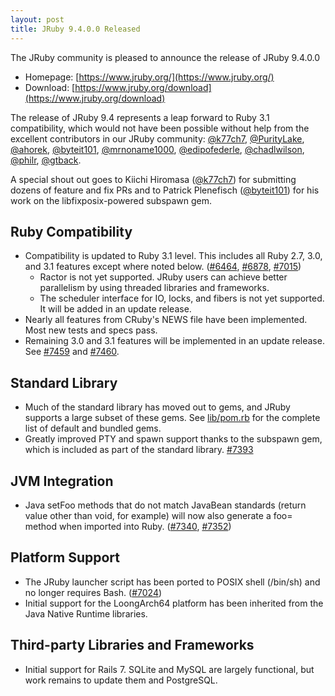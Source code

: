 ```yaml
---
layout: post
title: JRuby 9.4.0.0 Released
---
```


The JRuby community is pleased to announce the release of JRuby 9.4.0.0

* Homepage: [https://www.jruby.org/](https://www.jruby.org/)
* Download: [https://www.jruby.org/download](https://www.jruby.org/download)

The release of JRuby 9.4 represents a leap forward to Ruby 3.1 compatibility, which would not have been possible without help from the excellent contributors in our JRuby community: [@k77ch7], [@PurityLake], [@ahorek], [@byteit101], [@mrnoname1000], [@edipofederle], [@chadlwilson], [@philr], [@gtback].

A special shout out goes to Kiichi Hiromasa ([@k77ch7]) for submitting dozens of feature and fix PRs and to Patrick Plenefisch ([@byteit101]) for his work on the libfixposix-powered subspawn gem.

Ruby Compatibility
------------------

* Compatibility is updated to Ruby 3.1 level. This includes all Ruby 2.7, 3.0, and 3.1 features except where noted below. ([#6464], [#6878], [#7015])
  * Ractor is not yet supported. JRuby users can achieve better parallelism by using threaded libraries and frameworks.
  * The scheduler interface for IO, locks, and fibers is not yet supported. It will be added in an update release.
* Nearly all features from CRuby's NEWS file have been implemented. Most new tests and specs pass.
* Remaining 3.0 and 3.1 features will be implemented in an update release. See [#7459] and [#7460].

Standard Library
----------------

* Much of the standard library has moved out to gems, and JRuby supports a large subset of these gems. See [lib/pom.rb] for the complete list of default and bundled gems.
* Greatly improved PTY and spawn support thanks to the subspawn gem, which is included as part of the standard library. [#7393]

JVM Integration
---------------

* Java setFoo methods that do not match JavaBean standards (return value other than void, for example) will now also generate a foo= method when imported into Ruby. ([#7340], [#7352])

Platform Support
----------------

* The JRuby launcher script has been ported to POSIX shell (/bin/sh) and no longer requires Bash. ([#7024])
* Initial support for the LoongArch64 platform has been inherited from the Java Native Runtime libraries.

Third-party Libraries and Frameworks
------------------------------------

* Initial support for Rails 7. SQLite and MySQL are largely functional, but work remains to update them and PostgreSQL.

[lib/pom.rb]: https://github.com/jruby/jruby/blob/9.4.0.0/lib/pom.rb
[@chadlwilson]: https://github.com/chadlwilson
[@edipofederle]: https://github.com/edipofederle
[@ahorek]: https://github.com/ahorek
[@k77ch7]: https://github.com/k77ch7
[@philr]: https://github.com/philr
[@mrnoname1000]: https://github.com/mrnoname1000
[@PurityLake]: https://github.com/PurityLake
[@byteit101]: https://github.com/byteit101
[@gtback]: https://github.com/gtback
[#1372]:https://github.com/jruby/jruby/issues/1372
[#2383]:https://github.com/jruby/jruby/issues/2383
[#3721]:https://github.com/jruby/jruby/issues/3721
[#3810]:https://github.com/jruby/jruby/issues/3810
[#4845]:https://github.com/jruby/jruby/issues/4845
[#5802]:https://github.com/jruby/jruby/issues/5802
[#5803]:https://github.com/jruby/jruby/pull/5803
[#6417]:https://github.com/jruby/jruby/issues/6417
[#6418]:https://github.com/jruby/jruby/pull/6418
[#6420]:https://github.com/jruby/jruby/pull/6420
[#6439]:https://github.com/jruby/jruby/pull/6439
[#6464]:https://github.com/jruby/jruby/issues/6464
[#6552]:https://github.com/jruby/jruby/issues/6552
[#6677]:https://github.com/jruby/jruby/pull/6677
[#6867]:https://github.com/jruby/jruby/issues/6867
[#6878]:https://github.com/jruby/jruby/issues/6878
[#6885]:https://github.com/jruby/jruby/issues/6885
[#6891]:https://github.com/jruby/jruby/pull/6891
[#6894]:https://github.com/jruby/jruby/pull/6894
[#6901]:https://github.com/jruby/jruby/pull/6901
[#6902]:https://github.com/jruby/jruby/pull/6902
[#6912]:https://github.com/jruby/jruby/pull/6912
[#6915]:https://github.com/jruby/jruby/pull/6915
[#6916]:https://github.com/jruby/jruby/pull/6916
[#6917]:https://github.com/jruby/jruby/pull/6917
[#6918]:https://github.com/jruby/jruby/pull/6918
[#6919]:https://github.com/jruby/jruby/pull/6919
[#6920]:https://github.com/jruby/jruby/pull/6920
[#6927]:https://github.com/jruby/jruby/pull/6927
[#6930]:https://github.com/jruby/jruby/pull/6930
[#6931]:https://github.com/jruby/jruby/pull/6931
[#6932]:https://github.com/jruby/jruby/pull/6932
[#6933]:https://github.com/jruby/jruby/pull/6933
[#6938]:https://github.com/jruby/jruby/issues/6938
[#6939]:https://github.com/jruby/jruby/pull/6939
[#6940]:https://github.com/jruby/jruby/pull/6940
[#6970]:https://github.com/jruby/jruby/pull/6970
[#6980]:https://github.com/jruby/jruby/issues/6980
[#6982]:https://github.com/jruby/jruby/pull/6982
[#6998]:https://github.com/jruby/jruby/pull/6998
[#6999]:https://github.com/jruby/jruby/pull/6999
[#7000]:https://github.com/jruby/jruby/pull/7000
[#7001]:https://github.com/jruby/jruby/pull/7001
[#7002]:https://github.com/jruby/jruby/pull/7002
[#7015]:https://github.com/jruby/jruby/issues/7015
[#7022]:https://github.com/jruby/jruby/pull/7022
[#7023]:https://github.com/jruby/jruby/pull/7023
[#7024]:https://github.com/jruby/jruby/pull/7024
[#7027]:https://github.com/jruby/jruby/pull/7027
[#7028]:https://github.com/jruby/jruby/pull/7028
[#7034]:https://github.com/jruby/jruby/pull/7034
[#7036]:https://github.com/jruby/jruby/pull/7036
[#7037]:https://github.com/jruby/jruby/pull/7037
[#7040]:https://github.com/jruby/jruby/pull/7040
[#7043]:https://github.com/jruby/jruby/pull/7043
[#7044]:https://github.com/jruby/jruby/pull/7044
[#7049]:https://github.com/jruby/jruby/pull/7049
[#7050]:https://github.com/jruby/jruby/pull/7050
[#7051]:https://github.com/jruby/jruby/pull/7051
[#7052]:https://github.com/jruby/jruby/pull/7052
[#7053]:https://github.com/jruby/jruby/pull/7053
[#7054]:https://github.com/jruby/jruby/pull/7054
[#7057]:https://github.com/jruby/jruby/pull/7057
[#7058]:https://github.com/jruby/jruby/issues/7058
[#7062]:https://github.com/jruby/jruby/pull/7062
[#7063]:https://github.com/jruby/jruby/pull/7063
[#7065]:https://github.com/jruby/jruby/pull/7065
[#7067]:https://github.com/jruby/jruby/pull/7067
[#7072]:https://github.com/jruby/jruby/pull/7072
[#7073]:https://github.com/jruby/jruby/pull/7073
[#7076]:https://github.com/jruby/jruby/pull/7076
[#7079]:https://github.com/jruby/jruby/pull/7079
[#7081]:https://github.com/jruby/jruby/pull/7081
[#7082]:https://github.com/jruby/jruby/pull/7082
[#7084]:https://github.com/jruby/jruby/pull/7084
[#7085]:https://github.com/jruby/jruby/issues/7085
[#7088]:https://github.com/jruby/jruby/pull/7088
[#7092]:https://github.com/jruby/jruby/pull/7092
[#7093]:https://github.com/jruby/jruby/pull/7093
[#7094]:https://github.com/jruby/jruby/issues/7094
[#7095]:https://github.com/jruby/jruby/pull/7095
[#7097]:https://github.com/jruby/jruby/pull/7097
[#7105]:https://github.com/jruby/jruby/pull/7105
[#7106]:https://github.com/jruby/jruby/issues/7106
[#7107]:https://github.com/jruby/jruby/pull/7107
[#7109]:https://github.com/jruby/jruby/pull/7109
[#7110]:https://github.com/jruby/jruby/pull/7110
[#7116]:https://github.com/jruby/jruby/pull/7116
[#7118]:https://github.com/jruby/jruby/pull/7118
[#7119]:https://github.com/jruby/jruby/pull/7119
[#7123]:https://github.com/jruby/jruby/pull/7123
[#7124]:https://github.com/jruby/jruby/pull/7124
[#7127]:https://github.com/jruby/jruby/pull/7127
[#7128]:https://github.com/jruby/jruby/pull/7128
[#7129]:https://github.com/jruby/jruby/pull/7129
[#7130]:https://github.com/jruby/jruby/pull/7130
[#7135]:https://github.com/jruby/jruby/pull/7135
[#7144]:https://github.com/jruby/jruby/pull/7144
[#7157]:https://github.com/jruby/jruby/pull/7157
[#7158]:https://github.com/jruby/jruby/pull/7158
[#7173]:https://github.com/jruby/jruby/pull/7173
[#7174]:https://github.com/jruby/jruby/issues/7174
[#7175]:https://github.com/jruby/jruby/issues/7175
[#7178]:https://github.com/jruby/jruby/pull/7178
[#7179]:https://github.com/jruby/jruby/pull/7179
[#7180]:https://github.com/jruby/jruby/pull/7180
[#7188]:https://github.com/jruby/jruby/pull/7188
[#7189]:https://github.com/jruby/jruby/pull/7189
[#7190]:https://github.com/jruby/jruby/pull/7190
[#7191]:https://github.com/jruby/jruby/pull/7191
[#7192]:https://github.com/jruby/jruby/pull/7192
[#7193]:https://github.com/jruby/jruby/pull/7193
[#7195]:https://github.com/jruby/jruby/pull/7195
[#7196]:https://github.com/jruby/jruby/pull/7196
[#7197]:https://github.com/jruby/jruby/pull/7197
[#7198]:https://github.com/jruby/jruby/pull/7198
[#7199]:https://github.com/jruby/jruby/issues/7199
[#7200]:https://github.com/jruby/jruby/pull/7200
[#7201]:https://github.com/jruby/jruby/pull/7201
[#7202]:https://github.com/jruby/jruby/pull/7202
[#7204]:https://github.com/jruby/jruby/pull/7204
[#7206]:https://github.com/jruby/jruby/pull/7206
[#7208]:https://github.com/jruby/jruby/pull/7208
[#7209]:https://github.com/jruby/jruby/pull/7209
[#7210]:https://github.com/jruby/jruby/pull/7210
[#7212]:https://github.com/jruby/jruby/pull/7212
[#7213]:https://github.com/jruby/jruby/pull/7213
[#7214]:https://github.com/jruby/jruby/pull/7214
[#7215]:https://github.com/jruby/jruby/pull/7215
[#7222]:https://github.com/jruby/jruby/pull/7222
[#7223]:https://github.com/jruby/jruby/pull/7223
[#7224]:https://github.com/jruby/jruby/pull/7224
[#7226]:https://github.com/jruby/jruby/pull/7226
[#7227]:https://github.com/jruby/jruby/pull/7227
[#7230]:https://github.com/jruby/jruby/pull/7230
[#7231]:https://github.com/jruby/jruby/pull/7231
[#7235]:https://github.com/jruby/jruby/pull/7235
[#7247]:https://github.com/jruby/jruby/issues/7247
[#7273]:https://github.com/jruby/jruby/pull/7273
[#7276]:https://github.com/jruby/jruby/pull/7276
[#7277]:https://github.com/jruby/jruby/pull/7277
[#7278]:https://github.com/jruby/jruby/pull/7278
[#7283]:https://github.com/jruby/jruby/pull/7283
[#7284]:https://github.com/jruby/jruby/pull/7284
[#7285]:https://github.com/jruby/jruby/pull/7285
[#7293]:https://github.com/jruby/jruby/pull/7293
[#7297]:https://github.com/jruby/jruby/pull/7297
[#7300]:https://github.com/jruby/jruby/pull/7300
[#7301]:https://github.com/jruby/jruby/pull/7301
[#7305]:https://github.com/jruby/jruby/pull/7305
[#7308]:https://github.com/jruby/jruby/issues/7308
[#7309]:https://github.com/jruby/jruby/pull/7309
[#7310]:https://github.com/jruby/jruby/pull/7310
[#7311]:https://github.com/jruby/jruby/pull/7311
[#7312]:https://github.com/jruby/jruby/pull/7312
[#7313]:https://github.com/jruby/jruby/pull/7313
[#7320]:https://github.com/jruby/jruby/pull/7320
[#7322]:https://github.com/jruby/jruby/pull/7322
[#7323]:https://github.com/jruby/jruby/issues/7323
[#7329]:https://github.com/jruby/jruby/pull/7329
[#7330]:https://github.com/jruby/jruby/pull/7330
[#7339]:https://github.com/jruby/jruby/pull/7339
[#7340]:https://github.com/jruby/jruby/issues/7340
[#7347]:https://github.com/jruby/jruby/pull/7347
[#7352]:https://github.com/jruby/jruby/pull/7352
[#7355]:https://github.com/jruby/jruby/pull/7355
[#7357]:https://github.com/jruby/jruby/pull/7357
[#7363]:https://github.com/jruby/jruby/pull/7363
[#7366]:https://github.com/jruby/jruby/pull/7366
[#7368]:https://github.com/jruby/jruby/pull/7368
[#7369]:https://github.com/jruby/jruby/pull/7369
[#7370]:https://github.com/jruby/jruby/issues/7370
[#7371]:https://github.com/jruby/jruby/pull/7371
[#7373]:https://github.com/jruby/jruby/pull/7373
[#7374]:https://github.com/jruby/jruby/pull/7374
[#7375]:https://github.com/jruby/jruby/pull/7375
[#7376]:https://github.com/jruby/jruby/pull/7376
[#7377]:https://github.com/jruby/jruby/pull/7377
[#7378]:https://github.com/jruby/jruby/pull/7378
[#7379]:https://github.com/jruby/jruby/pull/7379
[#7381]:https://github.com/jruby/jruby/pull/7381
[#7382]:https://github.com/jruby/jruby/issues/7382
[#7387]:https://github.com/jruby/jruby/pull/7387
[#7389]:https://github.com/jruby/jruby/pull/7389
[#7390]:https://github.com/jruby/jruby/pull/7390
[#7391]:https://github.com/jruby/jruby/pull/7391
[#7392]:https://github.com/jruby/jruby/pull/7392
[#7393]:https://github.com/jruby/jruby/pull/7393
[#7402]:https://github.com/jruby/jruby/pull/7402
[#7408]:https://github.com/jruby/jruby/pull/7408
[#7409]:https://github.com/jruby/jruby/pull/7409
[#7410]:https://github.com/jruby/jruby/pull/7410
[#7411]:https://github.com/jruby/jruby/pull/7411
[#7412]:https://github.com/jruby/jruby/pull/7412
[#7414]:https://github.com/jruby/jruby/pull/7414
[#7417]:https://github.com/jruby/jruby/pull/7417
[#7418]:https://github.com/jruby/jruby/pull/7418
[#7419]:https://github.com/jruby/jruby/pull/7419
[#7420]:https://github.com/jruby/jruby/pull/7420
[#7421]:https://github.com/jruby/jruby/pull/7421
[#7422]:https://github.com/jruby/jruby/pull/7422
[#7423]:https://github.com/jruby/jruby/pull/7423
[#7424]:https://github.com/jruby/jruby/pull/7424
[#7425]:https://github.com/jruby/jruby/pull/7425
[#7427]:https://github.com/jruby/jruby/issues/7427
[#7428]:https://github.com/jruby/jruby/issues/7428
[#7429]:https://github.com/jruby/jruby/pull/7429
[#7431]:https://github.com/jruby/jruby/pull/7431
[#7432]:https://github.com/jruby/jruby/pull/7432
[#7435]:https://github.com/jruby/jruby/pull/7435
[#7436]:https://github.com/jruby/jruby/pull/7436
[#7438]:https://github.com/jruby/jruby/issues/7438
[#7439]:https://github.com/jruby/jruby/issues/7439
[#7441]:https://github.com/jruby/jruby/pull/7441
[#7443]:https://github.com/jruby/jruby/pull/7443
[#7444]:https://github.com/jruby/jruby/pull/7444
[#7446]:https://github.com/jruby/jruby/pull/7446
[#7447]:https://github.com/jruby/jruby/pull/7447
[#7448]:https://github.com/jruby/jruby/pull/7448
[#7449]:https://github.com/jruby/jruby/pull/7449
[#7450]:https://github.com/jruby/jruby/pull/7450
[#7451]:https://github.com/jruby/jruby/pull/7451
[#7453]:https://github.com/jruby/jruby/pull/7453
[#7454]:https://github.com/jruby/jruby/pull/7454
[#7456]:https://github.com/jruby/jruby/pull/7456
[#7458]:https://github.com/jruby/jruby/issues/7458
[#7461]:https://github.com/jruby/jruby/pull/7461
[#7462]:https://github.com/jruby/jruby/pull/7462
[#7463]:https://github.com/jruby/jruby/pull/7463
[#7464]:https://github.com/jruby/jruby/pull/7464
[#7465]:https://github.com/jruby/jruby/pull/7465
[#7468]:https://github.com/jruby/jruby/pull/7468
[#7469]:https://github.com/jruby/jruby/pull/7469
[#7472]:https://github.com/jruby/jruby/pull/7472
[#7473]:https://github.com/jruby/jruby/pull/7473
[#7459]:https://github.com/jruby/jruby/pull/7459
[#7460]:https://github.com/jruby/jruby/pull/7460
